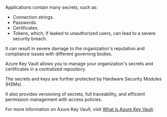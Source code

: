 Applications contain many secrets, such as:

 -  Connection strings.
 -  Passwords.
 -  Certificates.
 -  Tokens, which, if leaked to unauthorized users, can lead to a severe security breach.

It can result in severe damage to the organization's reputation and compliance issues with different governing bodies.

Azure Key Vault allows you to manage your organization's secrets and certificates in a centralized repository.

The secrets and keys are further protected by Hardware Security Modules (HSMs).

It also provides versioning of secrets, full traceability, and efficient permission management with access policies.

For more information on Azure Key Vault, visit [What is Azure Key Vault](/azure/key-vault/key-vault-overview).
